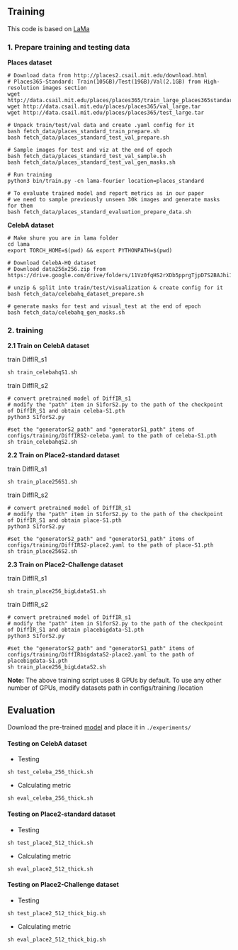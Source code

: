 ## Training

This code is based on [LaMa](https://github.com/advimman/lama)

###  1. Prepare training and testing data

**Places dataset** 

```
# Download data from http://places2.csail.mit.edu/download.html
# Places365-Standard: Train(105GB)/Test(19GB)/Val(2.1GB) from High-resolution images section
wget http://data.csail.mit.edu/places/places365/train_large_places365standard.tar
wget http://data.csail.mit.edu/places/places365/val_large.tar
wget http://data.csail.mit.edu/places/places365/test_large.tar

# Unpack train/test/val data and create .yaml config for it
bash fetch_data/places_standard_train_prepare.sh
bash fetch_data/places_standard_test_val_prepare.sh

# Sample images for test and viz at the end of epoch
bash fetch_data/places_standard_test_val_sample.sh
bash fetch_data/places_standard_test_val_gen_masks.sh

# Run training
python3 bin/train.py -cn lama-fourier location=places_standard

# To evaluate trained model and report metrics as in our paper
# we need to sample previously unseen 30k images and generate masks for them
bash fetch_data/places_standard_evaluation_prepare_data.sh

```

**CelebA dataset** 

```
# Make shure you are in lama folder
cd lama
export TORCH_HOME=$(pwd) && export PYTHONPATH=$(pwd)

# Download CelebA-HQ dataset
# Download data256x256.zip from https://drive.google.com/drive/folders/11Vz0fqHS2rXDb5pprgTjpD7S2BAJhi1P

# unzip & split into train/test/visualization & create config for it
bash fetch_data/celebahq_dataset_prepare.sh

# generate masks for test and visual_test at the end of epoch
bash fetch_data/celebahq_gen_masks.sh

```

###  2. training

**2.1 Train on CelebA dataset** 

train DiffIR_s1

```
sh train_celebahqS1.sh
```

train DiffIR_s2

```
# convert pretrained model of DiffIR_s1
# modify the "path" item in S1forS2.py to the path of the checkpoint of DiffIR_S1 and obtain celeba-S1.pth
python3 S1forS2.py 
```
```
#set the "generatorS2_path" and "generatorS1_path" items of configs/training/DiffIRS2-celeba.yaml to the path of celeba-S1.pth
sh train_celebahqS2.sh
```

**2.2 Train on Place2-standard dataset** 

train DiffIR_s1

```
sh train_place256S1.sh
```

train DiffIR_s2

```
# convert pretrained model of DiffIR_s1
# modify the "path" item in S1forS2.py to the path of the checkpoint of DiffIR_S1 and obtain place-S1.pth
python3 S1forS2.py 
```
```
#set the "generatorS2_path" and "generatorS1_path" items of configs/training/DiffIRS2-place2.yaml to the path of place-S1.pth
sh train_place256S2.sh
```

**2.3 Train on Place2-Challenge dataset** 

train DiffIR_s1

```
sh train_place256_bigLdataS1.sh
```

train DiffIR_s2

```
# convert pretrained model of DiffIR_s1
# modify the "path" item in S1forS2.py to the path of the checkpoint of DiffIR_S1 and obtain placebigdata-S1.pth
python3 S1forS2.py 
```
```
#set the "generatorS2_path" and "generatorS1_path" items of configs/training/DiffIRbigdataS2-place2.yaml to the path of placebigdata-S1.pth
sh train_place256_bigLdataS2.sh
```


**Note:** The above training script uses 8 GPUs by default. To use any other number of GPUs, modify datasets path in configs/training
/location

## Evaluation

Download the pre-trained [model](https://drive.google.com/drive/folders/1RQXRWMqVaAsyyQt8T-3KtpS68ef8dh90?usp=drive_link) and place it in `./experiments/`

#### Testing on CelebA dataset

- Testing
```
sh test_celeba_256_thick.sh
```

- Calculating metric
```
sh eval_celeba_256_thick.sh
```

#### Testing on Place2-standard dataset


- Testing
```
sh test_place2_512_thick.sh
```

- Calculating metric
```
sh eval_place2_512_thick.sh
```

#### Testing on Place2-Challenge dataset


- Testing
```
sh test_place2_512_thick_big.sh
```

- Calculating metric
```
sh eval_place2_512_thick_big.sh
```








